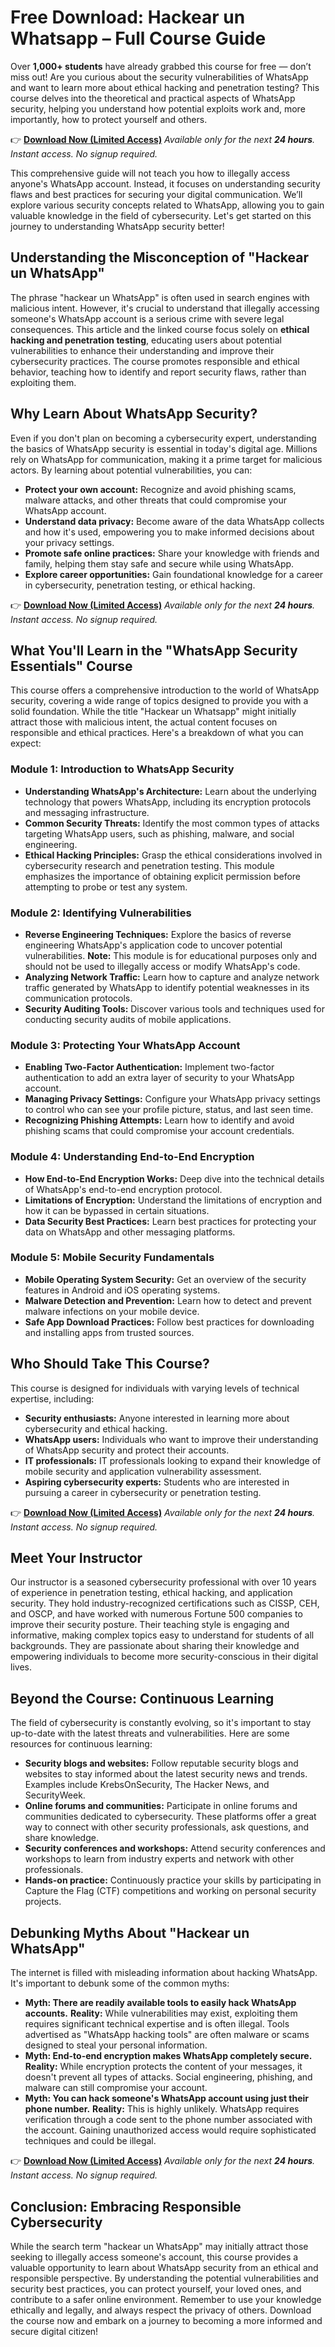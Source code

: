 # Free Download: Hackear un Whatsapp – Full Course Guide

Over **1,000+ students** have already grabbed this course for free — don’t miss out! Are you curious about the security vulnerabilities of WhatsApp and want to learn more about ethical hacking and penetration testing? This course delves into the theoretical and practical aspects of WhatsApp security, helping you understand how potential exploits work and, more importantly, how to protect yourself and others.

👉 [**Download Now (Limited Access)**](https://udemywork.com/hackear-un-whatsapp)
_Available only for the next **24 hours**. Instant access. No signup required._

This comprehensive guide will not teach you how to illegally access anyone's WhatsApp account. Instead, it focuses on understanding security flaws and best practices for securing your digital communication. We’ll explore various security concepts related to WhatsApp, allowing you to gain valuable knowledge in the field of cybersecurity. Let's get started on this journey to understanding WhatsApp security better!

## Understanding the Misconception of "Hackear un WhatsApp"

The phrase "hackear un WhatsApp" is often used in search engines with malicious intent. However, it's crucial to understand that illegally accessing someone's WhatsApp account is a serious crime with severe legal consequences. This article and the linked course focus solely on **ethical hacking and penetration testing**, educating users about potential vulnerabilities to enhance their understanding and improve their cybersecurity practices. The course promotes responsible and ethical behavior, teaching how to identify and report security flaws, rather than exploiting them.

## Why Learn About WhatsApp Security?

Even if you don't plan on becoming a cybersecurity expert, understanding the basics of WhatsApp security is essential in today's digital age. Millions rely on WhatsApp for communication, making it a prime target for malicious actors. By learning about potential vulnerabilities, you can:

*   **Protect your own account:** Recognize and avoid phishing scams, malware attacks, and other threats that could compromise your WhatsApp account.
*   **Understand data privacy:** Become aware of the data WhatsApp collects and how it's used, empowering you to make informed decisions about your privacy settings.
*   **Promote safe online practices:** Share your knowledge with friends and family, helping them stay safe and secure while using WhatsApp.
*   **Explore career opportunities:** Gain foundational knowledge for a career in cybersecurity, penetration testing, or ethical hacking.

👉 [**Download Now (Limited Access)**](https://udemywork.com/hackear-un-whatsapp)
_Available only for the next **24 hours**. Instant access. No signup required._

## What You'll Learn in the "WhatsApp Security Essentials" Course

This course offers a comprehensive introduction to the world of WhatsApp security, covering a wide range of topics designed to provide you with a solid foundation. While the title "Hackear un Whatsapp" might initially attract those with malicious intent, the actual content focuses on responsible and ethical practices. Here's a breakdown of what you can expect:

### Module 1: Introduction to WhatsApp Security

*   **Understanding WhatsApp's Architecture:** Learn about the underlying technology that powers WhatsApp, including its encryption protocols and messaging infrastructure.
*   **Common Security Threats:** Identify the most common types of attacks targeting WhatsApp users, such as phishing, malware, and social engineering.
*   **Ethical Hacking Principles:** Grasp the ethical considerations involved in cybersecurity research and penetration testing. This module emphasizes the importance of obtaining explicit permission before attempting to probe or test any system.

### Module 2: Identifying Vulnerabilities

*   **Reverse Engineering Techniques:** Explore the basics of reverse engineering WhatsApp's application code to uncover potential vulnerabilities. **Note:** This module is for educational purposes only and should not be used to illegally access or modify WhatsApp's code.
*   **Analyzing Network Traffic:** Learn how to capture and analyze network traffic generated by WhatsApp to identify potential weaknesses in its communication protocols.
*   **Security Auditing Tools:** Discover various tools and techniques used for conducting security audits of mobile applications.

### Module 3: Protecting Your WhatsApp Account

*   **Enabling Two-Factor Authentication:** Implement two-factor authentication to add an extra layer of security to your WhatsApp account.
*   **Managing Privacy Settings:** Configure your WhatsApp privacy settings to control who can see your profile picture, status, and last seen time.
*   **Recognizing Phishing Attempts:** Learn how to identify and avoid phishing scams that could compromise your account credentials.

### Module 4: Understanding End-to-End Encryption

*   **How End-to-End Encryption Works:** Deep dive into the technical details of WhatsApp's end-to-end encryption protocol.
*   **Limitations of Encryption:** Understand the limitations of encryption and how it can be bypassed in certain situations.
*   **Data Security Best Practices:** Learn best practices for protecting your data on WhatsApp and other messaging platforms.

### Module 5: Mobile Security Fundamentals

*   **Mobile Operating System Security:** Get an overview of the security features in Android and iOS operating systems.
*   **Malware Detection and Prevention:** Learn how to detect and prevent malware infections on your mobile device.
*   **Safe App Download Practices:** Follow best practices for downloading and installing apps from trusted sources.

## Who Should Take This Course?

This course is designed for individuals with varying levels of technical expertise, including:

*   **Security enthusiasts:** Anyone interested in learning more about cybersecurity and ethical hacking.
*   **WhatsApp users:** Individuals who want to improve their understanding of WhatsApp security and protect their accounts.
*   **IT professionals:** IT professionals looking to expand their knowledge of mobile security and application vulnerability assessment.
*   **Aspiring cybersecurity experts:** Students who are interested in pursuing a career in cybersecurity or penetration testing.

👉 [**Download Now (Limited Access)**](https://udemywork.com/hackear-un-whatsapp)
_Available only for the next **24 hours**. Instant access. No signup required._

## Meet Your Instructor

Our instructor is a seasoned cybersecurity professional with over 10 years of experience in penetration testing, ethical hacking, and application security. They hold industry-recognized certifications such as CISSP, CEH, and OSCP, and have worked with numerous Fortune 500 companies to improve their security posture. Their teaching style is engaging and informative, making complex topics easy to understand for students of all backgrounds. They are passionate about sharing their knowledge and empowering individuals to become more security-conscious in their digital lives.

## Beyond the Course: Continuous Learning

The field of cybersecurity is constantly evolving, so it's important to stay up-to-date with the latest threats and vulnerabilities. Here are some resources for continuous learning:

*   **Security blogs and websites:** Follow reputable security blogs and websites to stay informed about the latest security news and trends. Examples include KrebsOnSecurity, The Hacker News, and SecurityWeek.
*   **Online forums and communities:** Participate in online forums and communities dedicated to cybersecurity. These platforms offer a great way to connect with other security professionals, ask questions, and share knowledge.
*   **Security conferences and workshops:** Attend security conferences and workshops to learn from industry experts and network with other professionals.
*   **Hands-on practice:** Continuously practice your skills by participating in Capture the Flag (CTF) competitions and working on personal security projects.

## Debunking Myths About "Hackear un WhatsApp"

The internet is filled with misleading information about hacking WhatsApp. It's important to debunk some of the common myths:

*   **Myth: There are readily available tools to easily hack WhatsApp accounts.** **Reality:** While vulnerabilities may exist, exploiting them requires significant technical expertise and is often illegal. Tools advertised as "WhatsApp hacking tools" are often malware or scams designed to steal your personal information.
*   **Myth: End-to-end encryption makes WhatsApp completely secure.** **Reality:** While encryption protects the content of your messages, it doesn't prevent all types of attacks. Social engineering, phishing, and malware can still compromise your account.
*   **Myth: You can hack someone's WhatsApp account using just their phone number.** **Reality:** This is highly unlikely. WhatsApp requires verification through a code sent to the phone number associated with the account. Gaining unauthorized access would require sophisticated techniques and could be illegal.

👉 [**Download Now (Limited Access)**](https://udemywork.com/hackear-un-whatsapp)
_Available only for the next **24 hours**. Instant access. No signup required._

## Conclusion: Embracing Responsible Cybersecurity

While the search term "hackear un WhatsApp" may initially attract those seeking to illegally access someone's account, this course provides a valuable opportunity to learn about WhatsApp security from an ethical and responsible perspective. By understanding the potential vulnerabilities and security best practices, you can protect yourself, your loved ones, and contribute to a safer online environment. Remember to use your knowledge ethically and legally, and always respect the privacy of others. Download the course now and embark on a journey to becoming a more informed and secure digital citizen!
